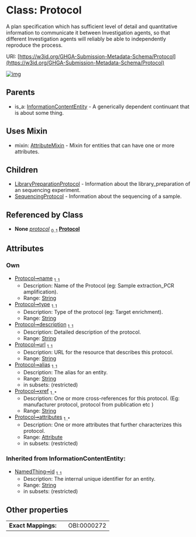 
# Class: Protocol


A plan specification which has sufficient level of detail and quantitative information to communicate it between Investigation agents, so that different Investigation agents will reliably be able to independently reproduce the process.

URI: [https://w3id.org/GHGA-Submission-Metadata-Schema/Protocol](https://w3id.org/GHGA-Submission-Metadata-Schema/Protocol)


[![img](https://yuml.me/diagram/nofunky;dir:TB/class/[SequencingProtocol],[Attribute]<attributes%201..*-++[Protocol&#124;name:string;type:string;description:string;url:string;alias:string;xref:string%20%2B;id(i):string],[Protocol]uses%20-.->[AttributeMixin],[Protocol]^-[SequencingProtocol],[Protocol]^-[LibraryPreparationProtocol],[InformationContentEntity]^-[Protocol],[LibraryPreparationProtocol],[InformationContentEntity],[AttributeMixin],[Attribute])](https://yuml.me/diagram/nofunky;dir:TB/class/[SequencingProtocol],[Attribute]<attributes%201..*-++[Protocol&#124;name:string;type:string;description:string;url:string;alias:string;xref:string%20%2B;id(i):string],[Protocol]uses%20-.->[AttributeMixin],[Protocol]^-[SequencingProtocol],[Protocol]^-[LibraryPreparationProtocol],[InformationContentEntity]^-[Protocol],[LibraryPreparationProtocol],[InformationContentEntity],[AttributeMixin],[Attribute])

## Parents

 *  is_a: [InformationContentEntity](InformationContentEntity.md) - A generically dependent continuant that is about some thing.

## Uses Mixin

 *  mixin: [AttributeMixin](AttributeMixin.md) - Mixin for entities that can have one or more attributes.

## Children

 * [LibraryPreparationProtocol](LibraryPreparationProtocol.md) - Information about the library_preparation of an sequencing experiment.
 * [SequencingProtocol](SequencingProtocol.md) - Information about the sequencing of a sample.

## Referenced by Class

 *  **None** *[protocol](protocol.md)*  <sub>0..1</sub>  **[Protocol](Protocol.md)**

## Attributes


### Own

 * [Protocol➞name](Protocol_name.md)  <sub>1..1</sub>
     * Description: Name of the Protocol (eg: Sample extraction_PCR amplification).
     * Range: [String](types/String.md)
 * [Protocol➞type](Protocol_type.md)  <sub>1..1</sub>
     * Description: Type of the protocol (eg: Target enrichment).
     * Range: [String](types/String.md)
 * [Protocol➞description](Protocol_description.md)  <sub>1..1</sub>
     * Description: Detailed description of the protocol.
     * Range: [String](types/String.md)
 * [Protocol➞url](Protocol_url.md)  <sub>1..1</sub>
     * Description: URL for the resource that describes this protocol.
     * Range: [String](types/String.md)
 * [Protocol➞alias](Protocol_alias.md)  <sub>1..1</sub>
     * Description: The alias for an entity.
     * Range: [String](types/String.md)
     * in subsets: (restricted)
 * [Protocol➞xref](Protocol_xref.md)  <sub>1..\*</sub>
     * Description: One or more cross-references for this protocol.  (Eg: manufacturer protocol, protocol from publication etc )
     * Range: [String](types/String.md)
 * [Protocol➞attributes](Protocol_attributes.md)  <sub>1..\*</sub>
     * Description: One or more attributes that further characterizes this protocol.
     * Range: [Attribute](Attribute.md)
     * in subsets: (restricted)

### Inherited from InformationContentEntity:

 * [NamedThing➞id](NamedThing_id.md)  <sub>1..1</sub>
     * Description: The internal unique identifier for an entity.
     * Range: [String](types/String.md)
     * in subsets: (restricted)

## Other properties

|  |  |  |
| --- | --- | --- |
| **Exact Mappings:** | | OBI:0000272 |

